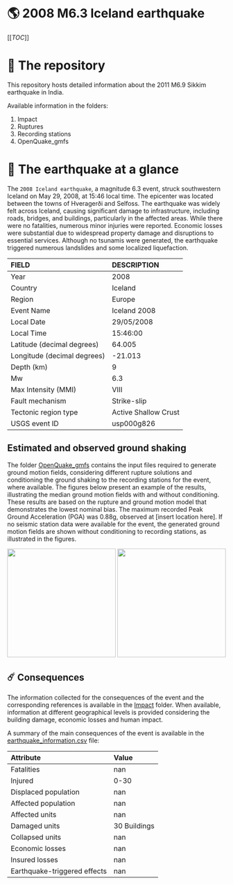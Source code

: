 # 🌎 2008 M6.3 Iceland earthquake
[[_TOC_]]

# 📂 The repository

This repository hosts detailed information about the 2011 M6.9 Sikkim earthquake in India.

Available information in the folders:

1. Impact
2. Ruptures
3. Recording stations
4. OpenQuake_gmfs


# 🚀 The earthquake at a glance 

The `2008 Iceland earthquake`, a magnitude 6.3 event, struck southwestern Iceland on May 29, 2008, at 15:46 local time. The epicenter was located between the towns of Hveragerði and Selfoss. The earthquake was widely felt across Iceland, causing significant damage to infrastructure, including roads, bridges, and buildings, particularly in the affected areas. While there were no fatalities, numerous minor injuries were reported. Economic losses were substantial due to widespread property damage and disruptions to essential services. Although no tsunamis were generated, the earthquake triggered numerous landslides and some localized liquefaction.

| FIELD | DESCRIPTION |
|:-------|:-------------|
| Year | 2008 |
| Country | Iceland |
| Region | Europe |
| Event Name | Iceland 2008 |
| Local Date | 29/05/2008 |
| Local Time | 15:46:00 |
| Latitude (decimal degrees) | 64.005 |
| Longitude (decimal degrees) | -21.013 |
| Depth (km) | 9 |
| Mw | 6.3 |
| Max Intensity (MMI) | VIII |
| Fault mechanism | Strike-slip |
| Tectonic region type | Active Shallow Crust |
| USGS event ID | usp000g826 |

## Estimated and observed ground shaking

The folder [OpenQuake_gmfs](./OpenQuake_gmfs/) contains the input files required to generate ground motion fields, considering different rupture solutions and conditioning the ground shaking to the recording stations for the event, where available. The figures below present an example of the results, illustrating the median ground motion fields with and without conditioning. These results are based on the rupture and ground motion model that demonstrates the lowest nominal bias. The maximum recorded Peak Ground Acceleration (PGA) was 0.88g, observed at [insert location here]. If no seismic station data were available for the event, the generated ground motion fields are shown without conditioning to recording stations, as illustrated in the figures.

<img src="./4_OpenQuake_gmfs/median_gmf_stations_none.png" height="250">
<img src="./4_OpenQuake_gmfs/median_gmf_stations_seismic.png" height="250">

## ☄️ Consequences

The information collected for the consequences of the event and the corresponding references is available in the [Impact](./Impact) folder. When available, information at different geographical levels is provided considering the building damage, economic losses and human impact.

A summary of the main consequences of the event is available in the [earthquake_information.csv](./earthquake_information.csv) file:

| Attribute | Value |
|:-------|:-------------|
| Fatalities | nan |
| Injured | 0-30 |
| Displaced population | nan |
| Affected population | nan |
| Affected units | nan |
| Damaged units | 30 Buildings |
| Collapsed units | nan |
| Economic losses | nan |
| Insured losses | nan |
| Earthquake-triggered effects | nan |